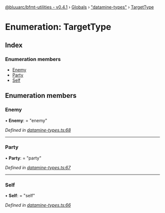 [@bluuarc/bfmt-utilities - v0.4.1](../README.md) › [Globals](../globals.md) › ["datamine-types"](../modules/_datamine_types_.md) › [TargetType](_datamine_types_.targettype.md)

# Enumeration: TargetType

## Index

### Enumeration members

* [Enemy](_datamine_types_.targettype.md#enemy)
* [Party](_datamine_types_.targettype.md#party)
* [Self](_datamine_types_.targettype.md#self)

## Enumeration members

###  Enemy

• **Enemy**: = "enemy"

*Defined in [datamine-types.ts:68](https://github.com/BluuArc/bfmt-utilities/blob/master/src/datamine-types.ts#L68)*

___

###  Party

• **Party**: = "party"

*Defined in [datamine-types.ts:67](https://github.com/BluuArc/bfmt-utilities/blob/master/src/datamine-types.ts#L67)*

___

###  Self

• **Self**: = "self"

*Defined in [datamine-types.ts:66](https://github.com/BluuArc/bfmt-utilities/blob/master/src/datamine-types.ts#L66)*
